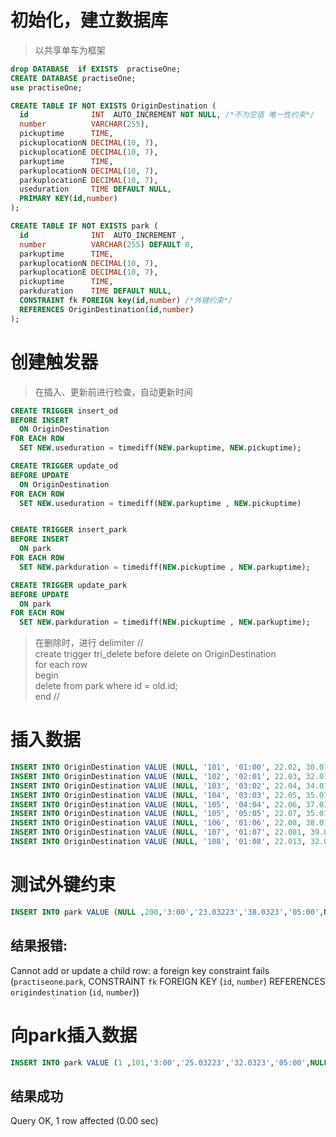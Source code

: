 # 初始化，建立数据库
> 以共享单车为框架

```sql
drop DATABASE  if EXISTS  practiseOne; 
CREATE DATABASE practiseOne;
use practiseOne;

CREATE TABLE IF NOT EXISTS OriginDestination (
  id              INT  AUTO_INCREMENT NOT NULL, /*不为空值 唯一性约束*/ 
  number          VARCHAR(255),
  pickuptime      TIME,
  pickuplocationN DECIMAL(10, 7),
  pickuplocationE DECIMAL(10, 7),
  parkuptime      TIME,
  parkuplocationN DECIMAL(10, 7),
  parkuplocationE DECIMAL(10, 7),
  useduration     TIME DEFAULT NULL,
  PRIMARY KEY(id,number)
);

CREATE TABLE IF NOT EXISTS park (
  id              INT  AUTO_INCREMENT ,
  number          VARCHAR(255) DEFAULT 0,
  parkuptime      TIME,
  parkuplocationN DECIMAL(10, 7),
  parkuplocationE DECIMAL(10, 7),
  pickuptime      TIME,
  parkduration    TIME DEFAULT NULL,
  CONSTRAINT fk FOREIGN key(id,number) /*外键约束*/
  REFERENCES OriginDestination(id,number)
);

```
# 创建触发器
> 在插入、更新前进行检查，自动更新时间
```sql
CREATE TRIGGER insert_od
BEFORE INSERT
  ON OriginDestination
FOR EACH ROW
  SET NEW.useduration = timediff(NEW.parkuptime, NEW.pickuptime);

CREATE TRIGGER update_od
BEFORE UPDATE
  ON OriginDestination
FOR EACH ROW
  SET NEW.useduration = timediff(NEW.parkuptime , NEW.pickuptime)


CREATE TRIGGER insert_park
BEFORE INSERT
  ON park
FOR EACH ROW
  SET NEW.parkduration = timediff(NEW.pickuptime , NEW.parkuptime);

CREATE TRIGGER update_park
BEFORE UPDATE
  ON park
FOR EACH ROW
  SET NEW.parkduration = timediff(NEW.pickuptime , NEW.parkuptime);
```
> 在删除时，进行
delimiter //    
create trigger tri_delete before delete on OriginDestination  
for each row  
begin  
     delete from park where id = old.id;  
end // 

# 插入数据
```sql
INSERT INTO OriginDestination VALUE (NULL, '101', '01:00', 22.02, 30.01, '02:00', 23.01, 24.02, NULL);
INSERT INTO OriginDestination VALUE (NULL, '102', '02:01', 22.03, 32.01, '02:30', 23.01, 24.02, NULL);
INSERT INTO OriginDestination VALUE (NULL, '103', '03:02', 22.04, 34.01, '07:00', 23.01, 24.02, NULL);
INSERT INTO OriginDestination VALUE (NULL, '104', '03:03', 22.05, 35.01, '06:00', 23.01, 24.02, NULL);
INSERT INTO OriginDestination VALUE (NULL, '105', '04:04', 22.06, 37.01, '06:00', 23.01, 24.02, NULL);
INSERT INTO OriginDestination VALUE (NULL, '105', '05:05', 22.07, 35.01, '06:00', 23.01, 24.02, NULL);
INSERT INTO OriginDestination VALUE (NULL, '106', '01:06', 22.08, 38.01, '07:00', 23.01, 24.02, NULL);
INSERT INTO OriginDestination VALUE (NULL, '107', '01:07', 22.081, 39.01, '08:00', 23.01, 24.02, NULL);
INSERT INTO OriginDestination VALUE (NULL, '108', '01:08', 22.013, 32.01, '03:20', 23.01, 24.02, NULL);
```

# 测试外键约束
```sql
INSERT INTO park VALUE (NULL ,200,'3:00','23.03223','38.0323','05:00',NULL );

```
## 结果报错:

  Cannot add or update a child row: a foreign key constraint fails (`practiseone`.`park`, CONSTRAINT `fk` FOREIGN KEY (`id`, `number`) REFERENCES `origindestination` (`id`, `number`))

# 向park插入数据

```sql
INSERT INTO park VALUE (1 ,101,'3:00','25.03223','32.0323','05:00',NULL );
```
## 结果成功

  Query OK, 1 row affected (0.00 sec)